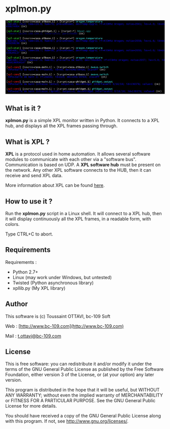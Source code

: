 # xplmon.py #
![](xplmon.jpg)

## What is it ? ##

**xplmon.py** is a simple XPL monitor written in Python. It connects to a XPL hub, and displays all the XPL frames passing through.



## What is XPL ? ##

**XPL** is a protocol used in home automation. It allows several software modules to communicate with each other via a "software bus". Communication is based on UDP. A **XPL software hub** must be present on the network. Any other XPL software connects to the HUB, then it can receive and send XPL data.

More information about XPL can be found [here](http://xplproject.org.uk/).

## How to use it ? ##

Run the **xplmon.py** script in a Linux shell. It will connect to a XPL hub, then it will display continuously all the XPL frames, in a readable form, with colors. 

Type CTRL+C to abort.

## Requirements ##

Requirements :

- Python 2.7+
- Linux (may work under Windows, but untested)
- Twisted (Python asynchronous library)
- xpllib.py (My XPL library)


## Author ##

This software is (c) Toussaint OTTAVI, bc-109 Soft 

Web : [http://www.bc-109.com](http://www.bc-109.com)

Mail : [t.ottavi@bc-109.com](mailto:t.ottavi@bc-109.com)

## License ##

This is free software: you can redistribute it and/or modify it under the terms of the GNU General Public License as published by the Free Software Foundation, either version 3 of the License, or (at your option) any later version.

This program is distributed in the hope that it will be useful, but WITHOUT ANY WARRANTY; without even the implied warranty of MERCHANTABILITY or FITNESS FOR A PARTICULAR PURPOSE.  See the GNU General Public License for more details.

You should have received a copy of the GNU General Public License along with this program.  If not, see <http://www.gnu.org/licenses/>.

